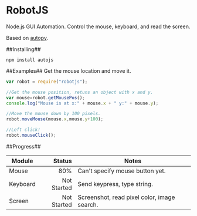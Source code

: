 RobotJS
========

Node.js GUI Automation. Control the mouse, keyboard, and read the screen.

Based on [autopy](https://github.com/msanders/autopy). 

##Installing##
```
npm install autojs
```

##Examples##
Get the mouse location and move it. 

```JavaScript
var robot = require("robotjs");

//Get the mouse position, retuns an object with x and y. 
var mouse=robot.getMousePos();
console.log("Mouse is at x:" + mouse.x + " y:" + mouse.y);

//Move the mouse down by 100 pixels.
robot.moveMouse(mouse.x,mouse.y+100);

//Left click!
robot.mouseClick();
```
##Progress##

| Module        | Status        | Notes   |
| ------------- |-------------: | ------- |
| Mouse         | 80%           | Can't specify mouse button yet.       |
| Keyboard      | Not Started   | Send keypress, type string.        |
| Screen        | Not Started   | Screenshot, read pixel color, image search.        |
